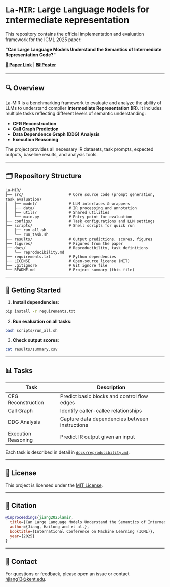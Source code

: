 # `La-MIR`: `La`rge `La`nguage `M`odels for `I`ntermediate `R`epresentation

This repository contains the official implementation and evaluation framework for the ICML 2025 paper:

**"Can Large Language Models Understand the Semantics of Intermediate Representation Code?"**

**[📄 Paper Link](https://arxiv.org/abs/2502.06854)** | **[🖼️ Poster](./figures/poster.pdf)**


---

## 🔍 Overview

La-MIR is a benchmarking framework to evaluate and analyze the ability of LLMs to understand compiler **Intermediate Representation (IR)**. It includes multiple tasks reflecting different levels of semantic understanding:

* **CFG Reconstruction**
* **Call Graph Prediction**
* **Data Dependence Graph (DDG) Analysis**
* **Execution Reasoning**

The project provides all necessary IR datasets, task prompts, expected outputs, baseline results, and analysis tools.

---

## 🗂️ Repository Structure

```
La-MIR/
├── src/                    # Core source code (prompt generation, task evaluation)
│   ├── model/              # LLM interfaces & wrappers
│   ├── data/               # IR processing and annotation
│   ├── utils/              # Shared utilities
│   └── main.py             # Entry point for evaluation
├── configs/                # Task configurations and LLM settings
├── scripts/                # Shell scripts for quick run
│   ├── run_all.sh
│   └── run_task.sh
├── results/                # Output predictions, scores, figures
├── figures/                # Figures from the paper
├── docs/                   # Reproducibility, task definitions
│   └── reproducibility.md
├── requirements.txt        # Python dependencies
├── LICENSE                 # Open-source license (MIT)
├── .gitignore              # Git ignore file
└── README.md               # Project summary (this file)
```

---

## 🚀 Getting Started

1. **Install dependencies**:

```bash
pip install -r requirements.txt
```

2. **Run evaluation on all tasks**:

```bash
bash scripts/run_all.sh
```

3. **Check output scores**:

```bash
cat results/summary.csv
```

---

## 📊 Tasks

| Task                | Description                                    |
| ------------------- | ---------------------------------------------- |
| CFG Reconstruction  | Predict basic blocks and control flow edges    |
| Call Graph          | Identify caller-callee relationships           |
| DDG Analysis        | Capture data dependencies between instructions |
| Execution Reasoning | Predict IR output given an input               |

Each task is described in detail in [`docs/reproducibility.md`](docs/reproducibility.md).

---

## 📄 License

This project is licensed under the [MIT License](LICENSE).

---

## 🙋 Citation

```bibtex
@inproceedings{jiang2025lamir,
  title={Can Large Language Models Understand the Semantics of Intermediate Representation Code?},
  author={Jiang, Hailong and et al.},
  booktitle={International Conference on Machine Learning (ICML)},
  year={2025}
}
```

---

## 🔗 Contact

For questions or feedback, please open an issue or contact [hjiang13@kent.edu](mailto:hjiang13@kent.edu).
